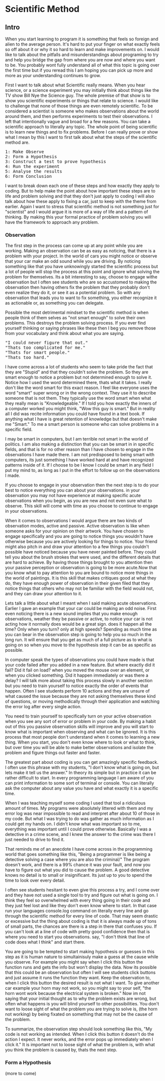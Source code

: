 # Scientific Method

## Intro

When you start learning to program it is something that feels so foreign and alien to the average person. It's hard to put your finger on what exactly feels so off about it or why it so hard to learn and make improvements on. I would like to talk about the pitfalls and misunderstandings about programing to try and help you bridge the gap from where you are now and where you want to be. You probably wont fully understand all of what this topic is going over the first time but if you reread this I am hoping you can pick up more and more as your understanding continues to grow.

First I want to talk about what Scientific really means. When you hear science, or a science experiment you may initially think about things like the TV show Bill Nye the Science guy. The whole premise of that show is to show you scientific experiments or things that relate to science. I would like to challenge that none of those things are even remotely scientific. To be considered a scientist is someone who makes observations about the world around them, and then performs experiments to test their observations. I left that intentionally vague and broad for a few reasons. You can take a scientific approach to literally any topic. The whole point of being scientific is to learn new things and to fix problems. Before I can really prove or show what I mean by this I want to first talk about what the steps of the scientific method are.

<pre>
1: Make Observe
2: Form a Hypothesis
3: Construct a test to prove hypothesis
4: Run the experiment
5: Analyse the results
6: Form Conclusion
</pre>

I want to break down each one of these steps and how exactly they apply to coding. But to help make the point about how important these steps are to life and problem solving and that they don't just apply to coding I will also talk about how these apply to fixing a car, just to keep with the theme from earlier. Again I want to stress that scientific method is not something just for "scientist" and I would argue it is more of a way of life and a pattern of thinking. By making this your formal practice of problem solving you will have the framework to approach any problem.

### Observation

The first step in the process can come up at any point while you are working. Making an observation can be as easy as noticing, that there is a problem with your project. In the world of cars you might notice or observe that your car make an odd sound while you are driving. By noticing something like that you have unknowingly started the scientific process but a lot of people will stop the process at this point and ignore what solving the problem for themselves. Its a bit interesting to say, choose to engage withe observation but I often see students who are so accustomed to making the observation then having others fix the problem that they probably don't even realize they do it, or see it as a potential problem. So with any observation that leads you to want to fix something, you either recognize it as actionable or, as something you can delegate.

Possible the most detrimental mindset to the scientific method is when people think of them selves as "not smart enough" to solve their own problems. This destroys the problem solving process. If you ever find yourself thinking or saying phrases like these then I beg you remove those from your vocabulary and think about what you are saying.

<pre>
"I could never figure that out."
"Thats too complicated for me."
"Thats for smart people."
"Thats too hard."
</pre>

I have come across a lot of students who seem to take pride the fact that they are "Stupid" and that they couldn't solve the problem. So they are smart enough to notice a problem but not determined enough to solve it. Notice how I used the word determined there, thats what it takes. I really don't like the word smart for this exact reason. I feel like everyone uses the word "smart" super wrong or in the wrong context. They use it to describe someone that is not them. They typically use the word smart when what they really mean is "Knowledgeable." If I told you how exactly the inners of a computer worked you might think, "Wow this guy is smart." But in reality all I did was recite information you could have found in a text book. If anything what I have is great retention of knowledge but that doesn't make me "Smart." To me a smart person is someone who can solve problems in a specific field.

I may be smart in computers, but I am terrible not smart in the world of politics. I am also making a distinction that you can be smart in in specific fields, and that is for no other reason than I have chosen to engage in the observations I have made there. I am not predisposed to being smart with computers, its just something I have worked hard at and have recognized patterns inside of it. If I choose to be I know I could be smart in any field I put my mind to, as long as I put in the effort to follow up on the observations I made.

If you choose to engage in your observation then the next step is to do your best to notice everything you can about your observations.
in your observation you may not have experience at making specific acute observations when you begin, as you are new and not even sure what to observe. This skill will come with time as you choose to continue to engage in your observations.

When it comes to observations I would argue there are two kinds of observation modes, active and passive. Active observation is like when someone asks for your opinion on their artwork. You have chosen to engage specifically and you are going to notice things you wouldn't have otherwise because you are actively looking for things to notice. Your friend might also pitch in and draw your attention to a few things you couldn't possible have noticed because you have never painted before. They could tell you about the brush strokes that were used, and the different details that are hard to achieve. By having those things brought to you attention then your passive perception or observation is going to be more acute.Now that you know what to pay attention to you are bound to notice more things in the world of paintings. It is this skill that makes critiques good at what they do, they have enough power of observation in their given filed that they notice things that others who may not be familiar with the field would not, and they can draw your attention to it.

Lets talk a little about what I meant when I said making acute observations. Earlier I gave an example that your car could be making an odd noise. First even noticing there is a new sound implies that you make enough observations, weather they be passive or active, to notice your car is not acting how it normally does would be a great sign. does it happen all the time? Only when you turn? only at high speeds? Spending as much time as you can bear in the observation step is going to help you so much in the long run. It will ensure that you get as much of a full picture as to what is going on so when you move to the hypothesis step it can be as specific as possible.

In computer speak the types of observations you could have made is that your code failed after you added in a new feature. But where exactly did it fail? Did it fail on load? when you moved the mouse over an element, or when you clicked something. Did it happen immediately or was there a delay? I will talk more about taking this process slowly in another section but you need to train yourself to notice exactly the order of events that happen. Often I see students perform 10 actions and they are unsure of what caused the issue because they are not asking themselves these kind of questions, or moving methodically through their application and watching the error log after every single action.

You need to train yourself to specifically turn on your active observation when you see any sort of error or problem in your code. By making a habit out of this you passive observation skills will improve and you will start to know what is important when observing and what can be ignored. It is this process that most people don't understand when it comes to learning a new thing. When you start, you don't even know where to look or what to think, but over time you will be able to make better observations and isolate the problem and figure things out faster and faster.

The greatest part about coding is you can get amazingly specific feedback. I often use this phrase with my students, "I don't know what is going on, but lets make it tell us the answer." In theory its simple but in practice it can be rather difficult to start. In every programming language I am aware of you can print information to some sort of terminal or console. You can literally ask the computer about any value you have and what exactly it is a specific time.

When I was teaching myself some coding I used that tool a ridiculous amount of times. My programs were absolutely littered with them and my error log was near impossible to read and interpret after about 10 of those in my code. But what I was trying to do was gather as much information as I could get my hands on. I didn't know what was important so to me, everything was important until I could prove otherwise. Basically I was a detective in a crime scene, and I knew the answer to the crime was there I just needed to drive to find it.

That reminds me of an anecdote I have come across in the programming world that goes something like this, "Being a programmer is like being a detective solving a case where you are also the criminal/" The program doesn't work, and there is a 99% chance it was your fault, and now you have to figure out what you did to cause the problem. A good detective knows no detail is to small or insignificant. Its just up to you to spend the time to look over every detail.

I often see students hesitant to even give this process a try, and I come over and they have not used a single tool to try and figure out what is going on. I think they feel so overwhelmed with every thing going in their code and they just feel lost and like they don't even know where to start. In that case run your languages console.log command on literally every line and go through the scientific method for every line of code. That may seem drastic or excessive but the thing about coding is that it is always made up of tons of small parts, the chances are there is a step in there that confuses you. If you can't look at a line of code with pretty good confidence then that is where you need to start you observations. say, "I don't think that line of code does what I think" and start there.

You are going to be tempted to start making hypothesis or guesses in this step as it is human nature to simultainisuly make a guess at the cause while you observe. For example you might say when I click this button the function runs and gets the info but won't display the data. Now its possible that this could be an observation but often I will see students click buttons and just assume it runs the function they want. Keep the observation to, when I click this button the desired result is not what I want. To give another car example your horn may not work, so you might say to your self, "the horn wont work because the electrical system is broken." Now im not saying that your initial thought as to why the problem exists are wrong, but often what happens is you will blind yourself to other possibilities. You don't want to loose sight of what the problem you are trying to solve is, (the horn not working) by being fixated on something that may not be the cause of the problem.

To summarize, the observation step should look something like this, "My code is not working as intended. When I click this button it doesn't do the action I expect. It never works, and the error pops up immediately when I click it." It is important not to loose sight of what the problem is, with what you think the problem is caused by, thats the next step.

### Form a Hypothesis

(more to come)
